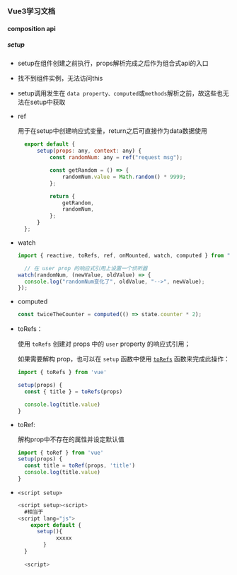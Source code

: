 

### Vue3学习文档



#### composition api



##### setup

- setup在组件创建之前执行，props解析完成之后作为组合式api的入口

- 找不到组件实例，无法访问this

- setup调用发生在 `data property、computed`或`methods`解析之前，故这些也无法在setup中获取

- ref

  用于在setup中创建响应式变量，return之后可直接作为data数据使用

  ```js
  	export default {
  		setup(props: any, context: any) {
  			const randomNum: any = ref("request msg");
  
  			const getRandom = () => {
  				randomNum.value = Math.random() * 9999;
  			};
  
  			return {
  				getRandom,
  				randomNum,
  			};
  		}
  	};
  ```

- watch

  ```js
  import { reactive, toRefs, ref, onMounted, watch, computed } from "vue";
  
  	// 在 user prop 的响应式引用上设置一个侦听器
  watch(randomNum, (newValue, oldValue) => {
  	console.log("randomNum变化了", oldValue, "-->", newValue);
  });
  ```

- computed

  ```js
  const twiceTheCounter = computed(() => state.counter * 2);
  ```

- toRefs：

  使用 `toRefs` 创建对 props 中的 `user` property 的响应式引用；

  如果需要解构 prop，也可以在 `setup` 函数中使用 [`toRefs`](https://v3.cn.vuejs.org/guide/reactivity-fundamentals.html#响应式状态解构) 函数来完成此操作：

  ```js
  import { toRefs } from 'vue'
  
  setup(props) {
    const { title } = toRefs(props)
  
    console.log(title.value)
  }
  ```

- toRef:

  解构prop中不存在的属性并设定默认值

  ```js
  import { toRef } from 'vue'
  setup(props) {
    const title = toRef(props, 'title')
    console.log(title.value)
  }
  ```

- `<script setup>`

  ```js
  <script setup><script>
    #相当于
  <script lang="js">
      export default {
  		setup(){
              xxxxx
          }
  	}
      
    <script>
  ```

  
